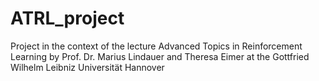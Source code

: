 # ATRL_project
Project in the context of the lecture Advanced Topics in Reinforcement Learning by Prof. Dr. Marius Lindauer and Theresa Eimer at the Gottfried Wilhelm Leibniz Universität Hannover
